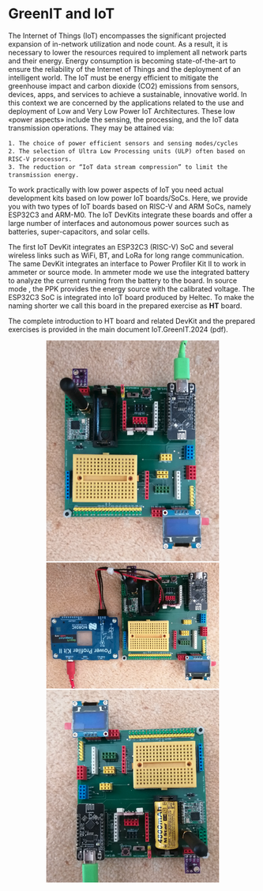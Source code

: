 # GreenIT and IoT
The Internet of Things (IoT) encompasses the significant projected expansion of in-network utilization and node count. As a result, it is necessary to lower the resources required to implement all network parts and their energy. Energy consumption is becoming state-of-the-art to ensure the reliability of the Internet of Things and the deployment of an intelligent world. The IoT must be energy efficient to mitigate the greenhouse impact and carbon dioxide (CO2) emissions from sensors, devices, apps, and services to achieve a sustainable, innovative world.
In this context we are concerned by the applications related to the use and deployment of Low and Very Low Power IoT Architectures.
These low «power aspects» include the sensing, the processing, and the IoT data transmission operations. They may be attained via:

    1. The choice of power efficient sensors and sensing modes/cycles
    2. The selection of Ultra Low Processing units (ULP) often based on RISC-V processors.
    3. The reduction or “IoT data stream compression” to limit the transmission energy.

To work practically with low power aspects of IoT you need actual development kits based on low power IoT boards/SoCs.
Here, we provide you with two types of IoT boards based on RISC-V and ARM SoCs, namely ESP32C3 and ARM-M0.
The IoT DevKits integrate these boards and offer a large number of interfaces and autonomous power sources such as batteries, super-capacitors, and solar cells.

The first IoT DevKit integrates an ESP32C3 (RISC-V) SoC and several wireless links such as WiFi, BT, and LoRa for long range communication.
The same DevKit integrates an interface to Power Profiler Kit II to work in ammeter or source mode. In ammeter mode we use the integrated battery to analyze the current running from the battery to the board. In source mode , the PPK provides the energy source with the calibrated voltage.
The ESP32C3 SoC is integrated into IoT board produced by Heltec. To make the naming shorter we call this board in the prepared exercise as **HT** board.



The complete introduction to HT board and related DevKit and the prepared exercises is provided in the main document IoT.GreenIT.2024 (pdf).

<p align="center">
  <img src="images/IoT.HT.DevKit.PC.source.png" width="350" title="hover text">
  <img src="images/IoT.HT.DevKit.PPK.source.png" width="350" title="accessibility text">
  <img src="images/IoT.HT.DevKit.battery.source.png" width="350" title="accessibility text">
</p>



